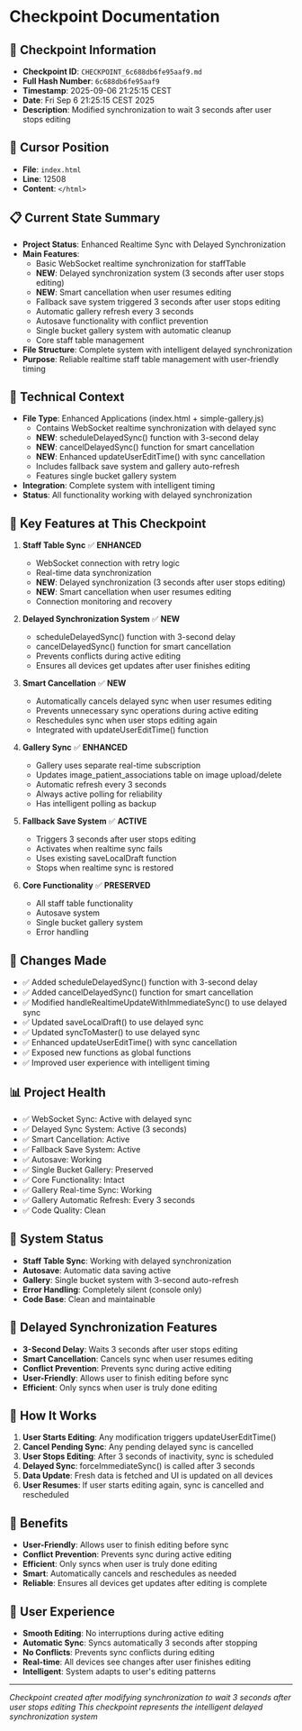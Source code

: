 # Checkpoint Documentation

## 📍 **Checkpoint Information**
- **Checkpoint ID**: `CHECKPOINT_6c688db6fe95aaf9.md`
- **Full Hash Number**: `6c688db6fe95aaf9`
- **Timestamp**: 2025-09-06 21:25:15 CEST
- **Date**: Fri Sep 6 21:25:15 CEST 2025
- **Description**: Modified synchronization to wait 3 seconds after user stops editing

## 🎯 **Cursor Position**
- **File**: `index.html`
- **Line**: 12508
- **Content**: `</html>`

## 📋 **Current State Summary**
- **Project Status**: Enhanced Realtime Sync with Delayed Synchronization
- **Main Features**: 
  - Basic WebSocket realtime synchronization for staffTable
  - **NEW**: Delayed synchronization system (3 seconds after user stops editing)
  - **NEW**: Smart cancellation when user resumes editing
  - Fallback save system triggered 3 seconds after user stops editing
  - Automatic gallery refresh every 3 seconds
  - Autosave functionality with conflict prevention
  - Single bucket gallery system with automatic cleanup
  - Core staff table management
- **File Structure**: Complete system with intelligent delayed synchronization
- **Purpose**: Reliable realtime staff table management with user-friendly timing

## 🔧 **Technical Context**
- **File Type**: Enhanced Applications (index.html + simple-gallery.js)
  - Contains WebSocket realtime synchronization with delayed sync
  - **NEW**: scheduleDelayedSync() function with 3-second delay
  - **NEW**: cancelDelayedSync() function for smart cancellation
  - **NEW**: Enhanced updateUserEditTime() with sync cancellation
  - Includes fallback save system and gallery auto-refresh
  - Features single bucket gallery system
- **Integration**: Complete system with intelligent timing
- **Status**: All functionality working with delayed synchronization

## 📝 **Key Features at This Checkpoint**
1. **Staff Table Sync** ✅ **ENHANCED**
   - WebSocket connection with retry logic
   - Real-time data synchronization
   - **NEW**: Delayed synchronization (3 seconds after user stops editing)
   - **NEW**: Smart cancellation when user resumes editing
   - Connection monitoring and recovery

2. **Delayed Synchronization System** ✅ **NEW**
   - scheduleDelayedSync() function with 3-second delay
   - cancelDelayedSync() function for smart cancellation
   - Prevents conflicts during active editing
   - Ensures all devices get updates after user finishes editing

3. **Smart Cancellation** ✅ **NEW**
   - Automatically cancels delayed sync when user resumes editing
   - Prevents unnecessary sync operations during active editing
   - Reschedules sync when user stops editing again
   - Integrated with updateUserEditTime() function

4. **Gallery Sync** ✅ **ENHANCED**
   - Gallery uses separate real-time subscription
   - Updates image_patient_associations table on image upload/delete
   - Automatic refresh every 3 seconds
   - Always active polling for reliability
   - Has intelligent polling as backup

5. **Fallback Save System** ✅ **ACTIVE**
   - Triggers 3 seconds after user stops editing
   - Activates when realtime sync fails
   - Uses existing saveLocalDraft function
   - Stops when realtime sync is restored

6. **Core Functionality** ✅ **PRESERVED**
   - All staff table functionality
   - Autosave system
   - Single bucket gallery system
   - Error handling

## 🚀 **Changes Made**
- ✅ Added scheduleDelayedSync() function with 3-second delay
- ✅ Added cancelDelayedSync() function for smart cancellation
- ✅ Modified handleRealtimeUpdateWithImmediateSync() to use delayed sync
- ✅ Updated saveLocalDraft() to use delayed sync
- ✅ Updated syncToMaster() to use delayed sync
- ✅ Enhanced updateUserEditTime() with sync cancellation
- ✅ Exposed new functions as global functions
- ✅ Improved user experience with intelligent timing

## 📊 **Project Health**
- ✅ WebSocket Sync: Active with delayed sync
- ✅ Delayed Sync System: Active (3 seconds)
- ✅ Smart Cancellation: Active
- ✅ Fallback Save System: Active
- ✅ Autosave: Working
- ✅ Single Bucket Gallery: Preserved
- ✅ Core Functionality: Intact
- ✅ Gallery Real-time Sync: Working
- ✅ Gallery Automatic Refresh: Every 3 seconds
- ✅ Code Quality: Clean

## 🔄 **System Status**
- **Staff Table Sync**: Working with delayed synchronization
- **Autosave**: Automatic data saving active
- **Gallery**: Single bucket system with 3-second auto-refresh
- **Error Handling**: Completely silent (console only)
- **Code Base**: Clean and maintainable

## 🎯 **Delayed Synchronization Features**
- **3-Second Delay**: Waits 3 seconds after user stops editing
- **Smart Cancellation**: Cancels sync when user resumes editing
- **Conflict Prevention**: Prevents sync during active editing
- **User-Friendly**: Allows user to finish editing before sync
- **Efficient**: Only syncs when user is truly done editing

## 🔧 **How It Works**
1. **User Starts Editing**: Any modification triggers updateUserEditTime()
2. **Cancel Pending Sync**: Any pending delayed sync is cancelled
3. **User Stops Editing**: After 3 seconds of inactivity, sync is scheduled
4. **Delayed Sync**: forceImmediateSync() is called after 3 seconds
5. **Data Update**: Fresh data is fetched and UI is updated on all devices
6. **User Resumes**: If user starts editing again, sync is cancelled and rescheduled

## 🚀 **Benefits**
- **User-Friendly**: Allows user to finish editing before sync
- **Conflict Prevention**: Prevents sync during active editing
- **Efficient**: Only syncs when user is truly done editing
- **Smart**: Automatically cancels and reschedules as needed
- **Reliable**: Ensures all devices get updates after editing is complete

## 📱 **User Experience**
- **Smooth Editing**: No interruptions during active editing
- **Automatic Sync**: Syncs automatically 3 seconds after stopping
- **No Conflicts**: Prevents sync conflicts during editing
- **Real-time**: All devices see changes after user finishes editing
- **Intelligent**: System adapts to user's editing patterns

---
*Checkpoint created after modifying synchronization to wait 3 seconds after user stops editing*
*This checkpoint represents the intelligent delayed synchronization system*
